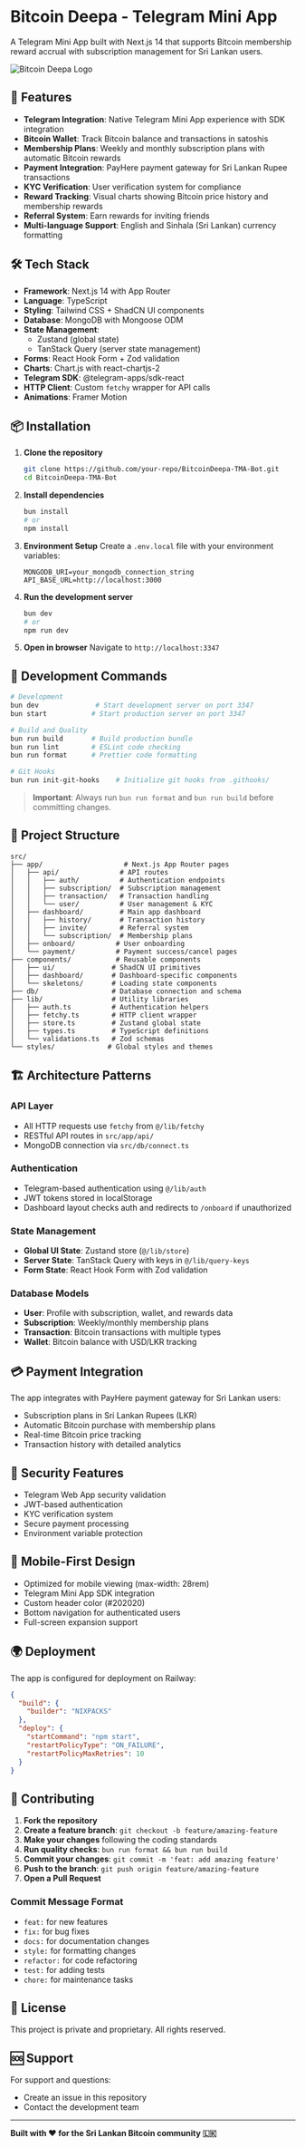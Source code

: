 # Bitcoin Deepa - Telegram Mini App

A Telegram Mini App built with Next.js 14 that supports Bitcoin membership reward accrual with subscription management for Sri Lankan users.

![Bitcoin Deepa Logo](./public/BDLogo_White.svg)

## 🚀 Features

- **Telegram Integration**: Native Telegram Mini App experience with SDK integration
- **Bitcoin Wallet**: Track Bitcoin balance and transactions in satoshis
- **Membership Plans**: Weekly and monthly subscription plans with automatic Bitcoin rewards
- **Payment Integration**: PayHere payment gateway for Sri Lankan Rupee transactions
- **KYC Verification**: User verification system for compliance
- **Reward Tracking**: Visual charts showing Bitcoin price history and membership rewards
- **Referral System**: Earn rewards for inviting friends
- **Multi-language Support**: English and Sinhala (Sri Lankan) currency formatting

## 🛠 Tech Stack

- **Framework**: Next.js 14 with App Router
- **Language**: TypeScript
- **Styling**: Tailwind CSS + ShadCN UI components
- **Database**: MongoDB with Mongoose ODM
- **State Management**: 
  - Zustand (global state)
  - TanStack Query (server state management)
- **Forms**: React Hook Form + Zod validation
- **Charts**: Chart.js with react-chartjs-2
- **Telegram SDK**: @telegram-apps/sdk-react
- **HTTP Client**: Custom `fetchy` wrapper for API calls
- **Animations**: Framer Motion

## 📦 Installation

1. **Clone the repository**
   ```bash
   git clone https://github.com/your-repo/BitcoinDeepa-TMA-Bot.git
   cd BitcoinDeepa-TMA-Bot
   ```

2. **Install dependencies**
   ```bash
   bun install
   # or
   npm install
   ```

3. **Environment Setup**
   Create a `.env.local` file with your environment variables:
   ```env
   MONGODB_URI=your_mongodb_connection_string
   API_BASE_URL=http://localhost:3000

   ```

4. **Run the development server**
   ```bash
   bun dev
   # or
   npm run dev
   ```

5. **Open in browser**
   Navigate to `http://localhost:3347`

## 🚀 Development Commands

```bash
# Development
bun dev              # Start development server on port 3347
bun start           # Start production server on port 3347

# Build and Quality
bun run build       # Build production bundle
bun run lint        # ESLint code checking
bun run format      # Prettier code formatting

# Git Hooks
bun run init-git-hooks    # Initialize git hooks from .githooks/
```

> **Important**: Always run `bun run format` and `bun run build` before committing changes.

## 📁 Project Structure

```
src/
├── app/                    # Next.js App Router pages
│   ├── api/               # API routes
│   │   ├── auth/          # Authentication endpoints
│   │   ├── subscription/  # Subscription management
│   │   ├── transaction/   # Transaction handling
│   │   └── user/          # User management & KYC
│   ├── dashboard/         # Main app dashboard
│   │   ├── history/       # Transaction history
│   │   ├── invite/        # Referral system
│   │   └── subscription/  # Membership plans
│   ├── onboard/          # User onboarding
│   └── payment/          # Payment success/cancel pages
├── components/           # Reusable components
│   ├── ui/              # ShadCN UI primitives
│   ├── dashboard/       # Dashboard-specific components
│   └── skeletons/       # Loading state components
├── db/                  # Database connection and schema
├── lib/                 # Utility libraries
│   ├── auth.ts          # Authentication helpers
│   ├── fetchy.ts        # HTTP client wrapper
│   ├── store.ts         # Zustand global state
│   ├── types.ts         # TypeScript definitions
│   └── validations.ts   # Zod schemas
└── styles/             # Global styles and themes
```

## 🏗 Architecture Patterns

### API Layer
- All HTTP requests use `fetchy` from `@/lib/fetchy`
- RESTful API routes in `src/app/api/`
- MongoDB connection via `src/db/connect.ts`

### Authentication
- Telegram-based authentication using `@/lib/auth`
- JWT tokens stored in localStorage
- Dashboard layout checks auth and redirects to `/onboard` if unauthorized

### State Management
- **Global UI State**: Zustand store (`@/lib/store`)
- **Server State**: TanStack Query with keys in `@/lib/query-keys`
- **Form State**: React Hook Form with Zod validation

### Database Models
- **User**: Profile with subscription, wallet, and rewards data
- **Subscription**: Weekly/monthly membership plans
- **Transaction**: Bitcoin transactions with multiple types
- **Wallet**: Bitcoin balance with USD/LKR tracking

## 💳 Payment Integration

The app integrates with PayHere payment gateway for Sri Lankan users:

- Subscription plans in Sri Lankan Rupees (LKR)
- Automatic Bitcoin purchase with membership plans
- Real-time Bitcoin price tracking
- Transaction history with detailed analytics

## 🔐 Security Features

- Telegram Web App security validation
- JWT-based authentication
- KYC verification system
- Secure payment processing
- Environment variable protection

## 📱 Mobile-First Design

- Optimized for mobile viewing (max-width: 28rem)
- Telegram Mini App SDK integration
- Custom header color (#202020)
- Bottom navigation for authenticated users
- Full-screen expansion support

## 🌍 Deployment

The app is configured for deployment on Railway:

```json
{
  "build": {
    "builder": "NIXPACKS"
  },
  "deploy": {
    "startCommand": "npm start",
    "restartPolicyType": "ON_FAILURE",
    "restartPolicyMaxRetries": 10
  }
}
```

## 🤝 Contributing

1. **Fork the repository**
2. **Create a feature branch**: `git checkout -b feature/amazing-feature`
3. **Make your changes** following the coding standards
4. **Run quality checks**: `bun run format && bun run build`
5. **Commit your changes**: `git commit -m 'feat: add amazing feature'`
6. **Push to the branch**: `git push origin feature/amazing-feature`
7. **Open a Pull Request**

### Commit Message Format
- `feat:` for new features
- `fix:` for bug fixes
- `docs:` for documentation changes
- `style:` for formatting changes
- `refactor:` for code refactoring
- `test:` for adding tests
- `chore:` for maintenance tasks

## 📄 License

This project is private and proprietary. All rights reserved.

## 🆘 Support

For support and questions:
- Create an issue in this repository
- Contact the development team

---

**Built with ❤️ for the Sri Lankan Bitcoin community 🇱🇰**